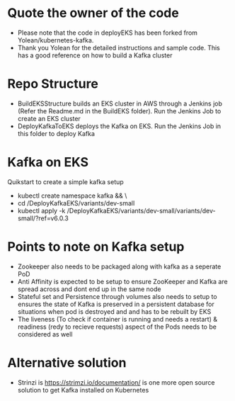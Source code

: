 # Quote the owner of the code
- Please note that the code in deployEKS has been forked from Yolean/kubernetes-kafka.
- Thank you Yolean for the detailed instructions and sample code. This has a good reference on how to build a Kafka cluster 

# Repo Structure
- BuildEKSStructure builds an EKS cluster in AWS through a Jenkins job (Refer the Readme.md in the BuildEKS folder). Run the Jenkins Job to create an EKS cluster
- DeployKafkaToEKS deploys the Kafka on EKS. Run the Jenkins Job in this folder to deploy Kafka


# Kafka on EKS
Quikstart to create a simple kafka setup 
- kubectl create namespace kafka && \
- cd /DeployKafkaEKS/variants/dev-small
- kubectl apply -k /DeployKafkaEKS/variants/dev-small/variants/dev-small/?ref=v6.0.3

# Points to note on Kafka setup
- Zookeeper also needs to be packaged along with kafka as a seperate PoD 
- Anti Affinity is expected to be setup to ensure ZooKeeper and Kafka are spread across and dont end up in the same node
- Stateful set and Persistence through volumes also needs to setup to ensures the state of Kafka is preserved in a persistent 
database for situations when pod is destroyed and and has to be rebuilt by EKS
- The liveness (To check if container is running and needs a restart) & readiness (redy to recieve requests) aspect of the Pods needs to be considered as well

# Alternative solution
- Strinzi is https://strimzi.io/documentation/ is one more open source solution to get Kafka installed on Kubernetes 
